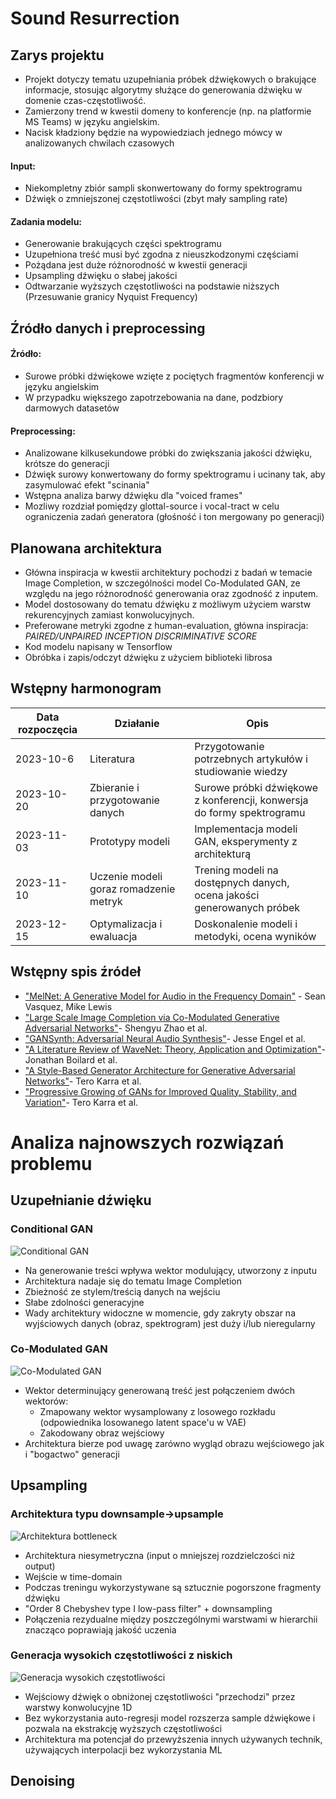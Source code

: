 # Sound Resurrection

## Zarys projektu

- Projekt dotyczy tematu uzupełniania próbek dźwiękowych o brakujące informacje, stosując algorytmy służące do generowania dźwięku w domenie czas-częstotliwość. 
- Zamierzony trend w kwestii domeny to konferencje (np. na platformie MS Teams) w języku angielskim.
- Nacisk kładziony będzie na wypowiedziach jednego mówcy w analizowanych chwilach czasowych

#### Input:

- Niekompletny zbiór sampli skonwertowany do formy spektrogramu
- Dźwięk o zmniejszonej częstotliwości (zbyt mały sampling rate)

#### Zadania modelu:

- Generowanie brakujących części spektrogramu
- Uzupełniona treść musi być zgodna z nieuszkodzonymi częściami
- Pożądana jest duże różnorodność w kwestii generacji
- Upsampling dźwięku o słabej jakości
- Odtwarzanie wyższych częstotliwości na podstawie niższych (Przesuwanie granicy Nyquist Frequency)

## Źródło danych i preprocessing

#### Źródło:

- Surowe próbki dźwiękowe wzięte z pociętych fragmentów konferencji w języku angielskim
- W przypadku większego zapotrzebowania na dane, podzbiory darmowych datasetów

#### Preprocessing:

- Analizowane kilkusekundowe próbki do zwiększania jakości dźwięku, krótsze do generacji
- Dźwięk surowy konwertowany do formy spektrogramu i ucinany tak, aby zasymulować efekt "scinania"
- Wstępna analiza barwy dźwięku dla "voiced frames"
- Mozliwy rozdział pomiędzy glottal-source i vocal-tract w celu ograniczenia zadań generatora (głośność i ton mergowany po generacji)

## Planowana architektura

- Główna inspiracja w kwestii architektury pochodzi z badań w temacie Image Completion, w szczególności model Co-Modulated GAN, ze względu na jego różnorodność generowania oraz zgodność z inputem.
- Model dostosowany do tematu dźwięku z możliwym użyciem warstw rekurencyjnych zamiast konwolucyjnych. 
- Preferowane metryki zgodne z human-evaluation, główna inspiracja: *PAIRED/UNPAIRED INCEPTION DISCRIMINATIVE SCORE*
- Kod modelu napisany w Tensorflow
- Obróbka i zapis/odczyt dźwięku z użyciem biblioteki librosa

## Wstępny harmonogram
| Data rozpoczęcia      | Działanie                    | Opis     |
|------------|------------------------------|-------------------------------|
|2023-10-6 | Literatura | Przygotowanie potrzebnych artykułów i studiowanie wiedzy
| 2023-10-20| Zbieranie i przygotowanie  danych   | Surowe próbki dźwiękowe z konferencji, konwersja do formy spektrogramu |
| 2023-11-03 | Prototypy modeli  | Implementacja modeli GAN, eksperymenty z architekturą |
| 2023-11-10 | Uczenie modeli goraz romadzenie metryk | Trening modeli na dostępnych danych, ocena jakości generowanych próbek|
| 2023-12-15 | Optymalizacja i ewaluacja | Doskonalenie modeli i metodyki, ocena wyników |


## Wstępny spis źródeł

-  ["MelNet: A Generative Model for Audio in the Frequency Domain"](https://arxiv.org/abs/1906.01083) - Sean Vasquez, Mike Lewis
-  ["Large Scale Image Completion via Co-Modulated Generative Adversarial Networks"](https://arxiv.org/abs/2103.10428)- Shengyu Zhao et al.
-  ["GANSynth: Adversarial Neural Audio Synthesis"](https://arxiv.org/abs/1902.08710)- Jesse Engel et al.
-  ["A Literature Review of WaveNet: Theory, Application and Optimization"](https://www.researchgate.net/publication/333135603_A_Literature_Review_of_WaveNet_Theory_Application_and_Optimization)- Jonathan Boilard et al.
-  ["A Style-Based Generator Architecture for Generative Adversarial Networks"](https://arxiv.org/abs/1812.04948)- Tero Karra et al.
-  ["Progressive Growing of GANs for Improved Quality, Stability, and Variation"](https://arxiv.org/abs/1710.10196)- Tero Karra et al.

# Analiza najnowszych rozwiązań problemu

## Uzupełnianie dźwięku

### Conditional GAN
![Conditional GAN](./res/ConditionalGAN.jpeg)

- Na generowanie treści wpływa wektor modulujący, utworzony z inputu
- Architektura nadaje się do tematu Image Completion
- Zbieżność ze stylem/treścią danych na wejściu
- Słabe zdolności generacyjne
- Wady architektury widoczne w momencie, gdy zakryty obszar na wyjściowych danych (obraz, spektrogram) jest duży i/lub nieregularny

### Co-Modulated GAN
![Co-Modulated GAN](./res/CoModulatedGAN.png)

- Wektor determinujący generowaną treść jest połączeniem dwóch wektorów:
    - Zmapowany wektor wysamplowany z losowego rozkładu (odpowiednika losowanego latent space'u w VAE)
    - Zakodowany obraz wejściowy
- Architektura bierze pod uwagę zarówno wygląd obrazu wejściowego jak i "bogactwo" generacji

## Upsampling

### Architektura typu downsample->upsample

![Architektura bottleneck](./res/BottleneckArchitecture.png)

- Architektura niesymetryczna (input o mniejszej rozdzielczości niż output)
- Wejście w time-domain
- Podczas treningu wykorzystywane są sztucznie pogorszone fragmenty dźwięku
- "Order 8 Chebyshev type I low-pass filter" + downsampling
- Połączenia rezydualne między poszczególnymi warstwami w hierarchii znacząco poprawiają jakość uczenia

### Generacja wysokich częstotliwości z niskich

![Generacja wysokich częstotliwości](./res/FrequencyRestoration.png)

- Wejściowy dźwięk o obniżonej częstotliwości "przechodzi" przez warstwy konwolucyjne 1D
- Bez wykorzystania auto-regresji model rozszerza sample dźwiękowe i pozwala na ekstrakcję wyższych częstotliwości
- Architektura ma potencjał do przewyższenia innych używanych technik, używających interpolacji bez wykorzystania ML

## Denoising